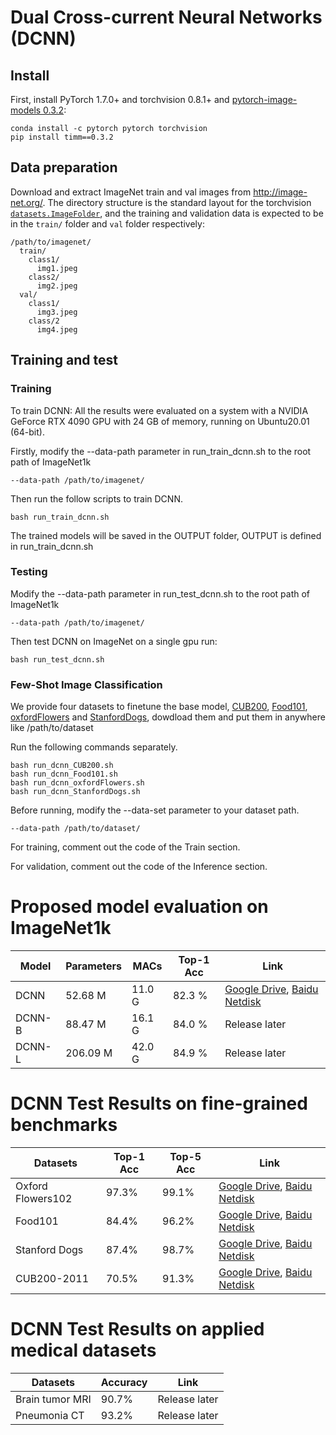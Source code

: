 # Dual Cross-current Neural Networks (DCNN)

## Install

First, install PyTorch 1.7.0+ and torchvision 0.8.1+ and [pytorch-image-models 0.3.2](https://github.com/rwightman/pytorch-image-models):

```
conda install -c pytorch pytorch torchvision
pip install timm==0.3.2
```

## Data preparation

Download and extract ImageNet train and val images from http://image-net.org/.
The directory structure is the standard layout for the torchvision [`datasets.ImageFolder`](https://pytorch.org/docs/stable/torchvision/datasets.html#imagefolder), and the training and validation data is expected to be in the `train/` folder and `val` folder respectively:

```
/path/to/imagenet/
  train/
    class1/
      img1.jpeg
    class2/
      img2.jpeg
  val/
    class1/
      img3.jpeg
    class/2
      img4.jpeg
```

## Training and test
### Training
To train DCNN: All the results were evaluated on a system with a NVIDIA GeForce RTX 4090 GPU with 24 GB of memory, running on Ubuntu20.01 (64-bit).

Firstly, modify the --data-path parameter in run_train_dcnn.sh to the root path of ImageNet1k
```
--data-path /path/to/imagenet/
```
Then run the follow scripts to train DCNN.
```
bash run_train_dcnn.sh
```
The trained models will be saved in the OUTPUT folder, OUTPUT is defined in run_train_dcnn.sh

### Testing
Modify the --data-path parameter in run_test_dcnn.sh to the root path of ImageNet1k
```
--data-path /path/to/imagenet/
```
Then test DCNN on ImageNet on a single gpu run:
```
bash run_test_dcnn.sh
```

### Few-Shot Image Classification
We provide four datasets to finetune the base model, [CUB200](https://www.vision.caltech.edu/datasets/cub_200_2011/), [Food101](https://www.kaggle.com/datasets/dansbecker/food-101/download?datasetVersionNumber=1), [oxfordFlowers](https://www.kaggle.com/datasets/nunenuh/pytorch-challange-flower-dataset/download?datasetVersionNumber=3) and [StanfordDogs](https://www.kaggle.com/datasets/jessicali9530/stanford-dogs-dataset/download?datasetVersionNumber=2), dowdload them and put them in anywhere like /path/to/dataset

Run the following commands separately.
```
bash run_dcnn_CUB200.sh
bash run_dcnn_Food101.sh
bash run_dcnn_oxfordFlowers.sh
bash run_dcnn_StanfordDogs.sh
```
Before running, modify the --data-set parameter to your dataset path.
```
--data-path /path/to/dataset/
```

For training, comment out the code of the Train section.

For validation, comment out the code of the Inference section.



# Proposed model evaluation on ImageNet1k
| Model  | Parameters | MACs   | Top-1 Acc | Link                                                                                                                                                                            |
|--------|------------|--------|-----------|---------------------------------------------------------------------------------------------------------------------------------------------------------------------------------|
| DCNN   | 52.68 M    | 11.0 G | 82.3 %    | [Google Drive](https://drive.google.com/file/d/1DcYmyYM0enILJjaBT7gEMzPFvEftiQ83/view?usp=drive_link), [Baidu Netdisk](https://pan.baidu.com/s/14VYegT_o4kHkFyskvLhr0w?pwd=51t2) |
| DCNN-B | 88.47 M    | 16.1 G | 84.0 %    | Release later                                                                                                                                                                   |
| DCNN-L | 206.09 M   | 42.0 G | 84.9 %    | Release later                                                                                                                                                                   |

# DCNN Test Results on fine-grained benchmarks
| Datasets          | Top-1 Acc | Top-5 Acc | Link |
|-------------------| ----------| --------- |---- |
| Oxford Flowers102 |   97.3%   |   99.1%   | [Google Drive](https://drive.google.com/file/d/17_nIoVZsRRztMOcRpMvs9A_kenwfzj3D/view?usp=drive_link), [Baidu Netdisk](https://pan.baidu.com/s/1d7hxg3JUGgpGMrhhiU5gCA?pwd=25c0)|
| Food101           |   84.4%   |   96.2%   | [Google Drive](https://drive.google.com/file/d/1ZGy1bHgbqjtEXPmo3DdiaqFo-rjk76Nf/view?usp=drive_link), [Baidu Netdisk](https://pan.baidu.com/s/1d36wszGlBeaqbaDtpeKwTg?pwd=7axm)|
| Stanford Dogs     |   87.4%   |   98.7%   | [Google Drive](https://drive.google.com/file/d/1WDBknPtvIfi7ejKCE3yKYwc1xUhUQUIt/view?usp=drive_link), [Baidu Netdisk](https://pan.baidu.com/s/1xFkFIM9I2uGT7cABANMk_g?pwd=3oqo)|
| CUB200-2011       |   70.5%   |   91.3%   | [Google Drive](https://drive.google.com/file/d/1yvVQV0N87-jrwHLdxuLI1x9IU3yoHGU0/view?usp=drive_link), [Baidu Netdisk](https://pan.baidu.com/s/1KdmRWzP8h7jCMN3DnhJc7A?pwd=hdbc)|

# DCNN Test Results on applied medical datasets
| Datasets        | Accuracy | Link          |
|-----------------|----------|---------------|
| Brain tumor MRI | 90.7%    | Release later |
| Pneumonia CT    | 93.2%    | Release later |

